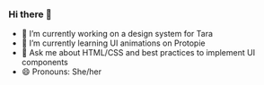 ### Hi there 👋

- 🔭 I’m currently working on a design system for Tara
- 🌱 I’m currently learning UI animations on Protopie
- 💬 Ask me about HTML/CSS and best practices to implement UI components
- 😄 Pronouns: She/her

